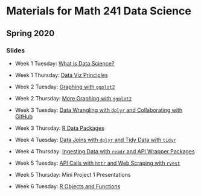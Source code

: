 # Materials for Math 241 Data Science 
## Spring 2020

### Slides

* Week 1 Tuesday: [What is Data Science?](https://mcconville.rbind.io/math241/slidesdatascience)

* Week 1 Thursday: [Data Viz Principles](https://mcconville.rbind.io/math241/slidesdataviz)

* Week 2 Tuesday: [Graphing with `ggplot2`](https://mcconville.rbind.io/math241/slidesggplot2)

* Week 2 Thursday: [More Graphing with `ggplot2`](https://mcconville.rbind.io/math241/slideggplot2more)

* Week 3 Tuesday: [Data Wrangling with `dplyr` and Collaborating with GitHub](https://mcconville.rbind.io/math241/slidedplyrgithub)

* Week 3 Thursday: [R Data Packages](https://mcconville.rbind.io/math241/slidedatapackages)

* Week 4 Tuesday: [Data Joins with `dplyr` and Tidy Data with `tidyr`](http://mcconville.rbind.io/math241/slidestidyr)

* Week 4 Thursday: [Ingesting Data with `readr` and API Wrapper Packages](http://mcconville.rbind.io/math241/slidesingestdata)

* Week 5 Tuesday: [API Calls with `httr` and Web Scraping with `rvest`](http://mcconville.rbind.io/math241/slideswebdata)

* Week 5 Thursday: Mini Project 1 Presentations 

* Week 6 Tuesday: [R Objects and Functions](http://mcconville.rbind.io/math241/slidesfunctions)


